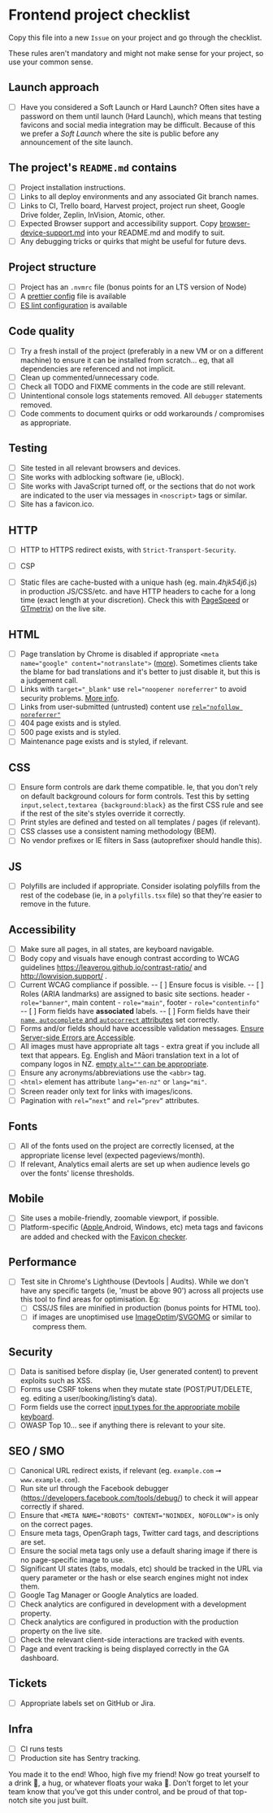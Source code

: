 # Frontend project checklist

Copy this file into a new `Issue` on your project and go through the checklist.

These rules aren't mandatory and might not make sense for your project, so use your common sense.

## Launch approach
- [ ] Have you considered a Soft Launch or Hard Launch? Often sites have a password on them until launch (Hard Launch), which means that testing favicons and social media integration may be difficult. Because of this we prefer a *Soft Launch* where the site is public before any announcement of the site launch.

## The project's `README.md` contains

- [ ] Project installation instructions.
- [ ] Links to all deploy environments and any associated Git branch names.
- [ ] Links to CI, Trello board, Harvest project, project run sheet, Google Drive folder, Zeplin, InVision, Atomic, other.
- [ ] Expected Browser support and accessibility support. Copy [browser-device-support.md](./browser-device-support.md) into your README.md and modify to suit.
- [ ] Any debugging tricks or quirks that might be useful for future devs.

## Project structure

- [ ] Project has an `.nvmrc` file (bonus points for an LTS version of Node)
- [ ] A [prettier config](https://prettier.io/docs/en/configuration.html) file is available
- [ ] [ES lint configuration](https://github.com/springload/eslint-config-springload) is available

## Code quality

- [ ] Try a fresh install of the project (preferably in a new VM or on a different machine) to ensure it can be installed from scratch... eg, that all dependencies are referenced and not implicit.
- [ ] Clean up commented/unnecessary code.
- [ ] Check all TODO and FIXME comments in the code are still relevant.
- [ ] Unintentional console logs statements removed. All `debugger` statements removed.
- [ ] Code comments to document quirks or odd workarounds / compromises as appropriate.

## Testing

- [ ] Site tested in all relevant browsers and devices.
- [ ] Site works with adblocking software (ie, uBlock).
- [ ] Site works with JavaScript turned off, or the sections that do not work are indicated to the user via messages in `<noscript>` tags or similar.
- [ ] Site has a favicon.ico.

## HTTP

- [ ] HTTP to HTTPS redirect exists, with `Strict-Transport-Security`.
- [ ] CSP
- [ ] Static files are cache-busted with a unique hash (eg. main._4hjk54j6_.js) in production JS/CSS/etc. and have HTTP headers to cache for a long time (exact length at your discretion). Check this with [PageSpeed](https://developers.google.com/speed/pagespeed/insights/) or [GTmetrix](https://gtmetrix.com/)) on the live site.



## HTML

- [ ] Page translation by Chrome is disabled if appropriate `<meta name="google" content="notranslate">` ([more](https://support.google.com/webmasters/answer/79812)). Sometimes clients take the blame for bad translations and it's better to just disable it, but this is a judgement call.
- [ ] Links with `target="_blank"` use `rel="noopener noreferrer"` to avoid security problems. [More info](https://www.jitbit.com/alexblog/256-targetblank---the-most-underestimated-vulnerability-ever/).
- [ ] Links from user-submitted (untrusted) content use [`rel="nofollow noreferrer"`](https://support.google.com/webmasters/answer/96569)
- [ ] 404 page exists and is styled.
- [ ] 500 page exists and is styled.
- [ ] Maintenance page exists and is styled, if relevant.

##  CSS

- [ ] Ensure form controls are dark theme compatible. Ie, that you don't rely on default background colours for form controls. Test this by setting `input,select,textarea {background:black}` as the first CSS rule and see if the rest of the site's styles override it correctly.
- [ ] Print styles are defined and tested on all templates / pages (if relevant).
- [ ] CSS classes use a consistent naming methodology (BEM).
- [ ] No vendor prefixes or IE filters in Sass (autoprefixer should handle this).

## JS

- [ ] Polyfills are included if appropriate. Consider isolating polyfills from the rest of the codebase (ie, in a `polyfills.tsx` file) so that they're easier to remove in the future.

## Accessibility

- [ ] Make sure all pages, in all states, are keyboard navigable.
- [ ] Body copy and visuals have enough contrast according to WCAG guidelines https://leaverou.github.io/contrast-ratio/ and http://lowvision.support/ .
- [ ] Current WCAG compliance if possible.
-- [ ] Ensure focus is visible.
-- [ ] Roles (ARIA landmarks) are assigned to basic site sections.
header - `role="banner"`, main content - `role="main"`, footer - `role="contentinfo"`
-- [ ] Form fields have **associated** labels.
-- [ ] Form fields have their [`name`, `autocomplete` and `autocorrect` attributes](https://html.spec.whatwg.org/multipage/forms.html#attr-fe-autocomplete) set correctly.
- [ ] Forms and/or fields should have accessible validation messages. [Ensure Server-side Errors are Accessible](https://www.washington.edu/accessibility/checklist/form-validation/).
- [ ] All images must have appropriate alt tags - extra great if you include all text that appears. Eg. English and Māori translation text in a lot of company logos in NZ. [empty `alt=""` can be appropriate](http://osric.com/chris/accidental-developer/2012/01/when-should-alt-text-be-blank/).
- [ ] Ensure any acronyms/abbreviations use the `<abbr>` tag.
- [ ] `<html>` element has attribute `lang="en-nz"` or `lang="mi"`.
- [ ] Screen reader only text for links with images/icons.
- [ ] Pagination with `rel=”next”` and `rel=”prev”` attributes.

## Fonts

- [ ] All of the fonts used on the project are correctly licensed, at the appropriate license level (expected pageviews/month).
- [ ] If relevant, Analytics email alerts are set up when audience levels go over the fonts' license thresholds.

## Mobile

- [ ] Site uses a mobile-friendly, zoomable viewport, if possible.
- [ ] Platform-specific ([Apple](https://developer.apple.com/library/safari/documentation/AppleApplications/Reference/SafariHTMLRef/Articles/MetaTags.html),Android, Windows, etc) meta tags and favicons are added and checked with the [Favicon checker](https://realfavicongenerator.net/favicon_checker).

## Performance

- [ ] Test site in Chrome's Lighthouse (Devtools | Audits). While we don't have any specific targets (ie, 'must be above 90') across all projects use this tool to find areas for optimisation. Eg:
  - [ ] CSS/JS files are minified in production (bonus points for HTML too).
  - [ ] if images are unoptimised use [ImageOptim](https://imageoptim.com/mac)/[SVGOMG](https://jakearchibald.github.io/svgomg/) or similar to compress them.

## Security

- [ ] Data is sanitised before display (ie, User generated content) to prevent exploits such as XSS.
- [ ] Forms use CSRF tokens when they mutate state (POST/PUT/DELETE, eg. editing a user/booking/listing’s data).
- [ ] Form fields use the correct [input types for the appropriate mobile keyboard](http://baymard.com/labs/touch-keyboard-types).
- [ ] OWASP Top 10... see if anything there is relevant to your site.

## SEO / SMO

- [ ] Canonical URL redirect exists, if relevant (eg. `example.com` ➞ `www.example.com`).
- [ ] Run site url through the Facebook debugger (https://developers.facebook.com/tools/debug/) to check it will appear correctly if shared.
- [ ] Ensure that `<META NAME="ROBOTS" CONTENT="NOINDEX, NOFOLLOW">` is only on the correct pages.
- [ ] Ensure meta tags, OpenGraph tags, Twitter card tags, and descriptions are set.
- [ ] Ensure the social meta tags only use a default sharing image if there is no page-specific image to use.
- [ ] Significant UI states (tabs, modals, etc) should be tracked in the URL via query parameter or the hash or else search engines might not index them.
- [ ] Google Tag Manager or Google Analytics are loaded.
- [ ] Check analytics are configured in development with a development property.
- [ ] Check analytics are configured in production with the production property on the live site.
- [ ] Check the relevant client-side interactions are tracked with events.
- [ ] Page and event tracking is being displayed correctly in the GA dashboard.

## Tickets

- [ ] Appropriate labels set on GitHub or Jira.

## Infra

- [ ] CI runs tests
- [ ] Production site has Sentry tracking.

You made it to the end! Whoo, high five my friend! Now go treat yourself to a drink :tropical_drink:, a hug, or whatever floats your waka :rainbow:. Don’t forget to let your team know that you’ve got this under control, and be proud of that top-notch site you just built.
